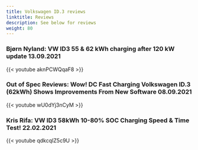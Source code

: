 ```yaml
---
title: Volkswagen ID.3 reviews
linktitle: Reviews
description: See below for reviews
weight: 80
---
```

### Bjørn Nyland: VW ID3 55 & 62 kWh charging after 120 kW update 13.09.2021

{{< youtube aknPCWQqaF8 >}}
### Out of Spec Reviews: Wow! DC Fast Charging Volkswagen ID.3 (62kWh) Shows Improvements From New Software 08.09.2021

{{< youtube wU0dYj3nCyM >}}
### Kris Rifa: VW ID3 58kWh 10-80% SOC Charging Speed & Time Test! 22.02.2021

{{< youtube qdkcqIZ5c9U >}}
